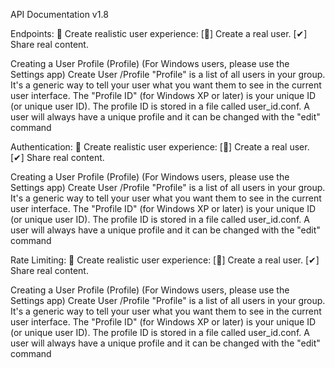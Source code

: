 API Documentation v1.8

Endpoints:
 Create realistic user experience: [] Create a real user. [✔] Share real content.

Creating a User Profile (Profile)
 (For Windows users, please use the Settings app) Create User
/Profile
"Profile" is a list of all users in your group. It's a generic way to tell your user what you want them to see in the current user interface. The "Profile ID" (for Windows XP or later) is your unique ID (or unique user ID). The profile ID is stored in a file called user_id.conf. A user will always have a unique profile and it can be changed with the "edit" command

Authentication:
 Create realistic user experience: [] Create a real user. [✔] Share real content.

Creating a User Profile (Profile)
 (For Windows users, please use the Settings app) Create User
/Profile
"Profile" is a list of all users in your group. It's a generic way to tell your user what you want them to see in the current user interface. The "Profile ID" (for Windows XP or later) is your unique ID (or unique user ID). The profile ID is stored in a file called user_id.conf. A user will always have a unique profile and it can be changed with the "edit" command

Rate Limiting:
 Create realistic user experience: [] Create a real user. [✔] Share real content.

Creating a User Profile (Profile)
 (For Windows users, please use the Settings app) Create User
/Profile
"Profile" is a list of all users in your group. It's a generic way to tell your user what you want them to see in the current user interface. The "Profile ID" (for Windows XP or later) is your unique ID (or unique user ID). The profile ID is stored in a file called user_id.conf. A user will always have a unique profile and it can be changed with the "edit" command